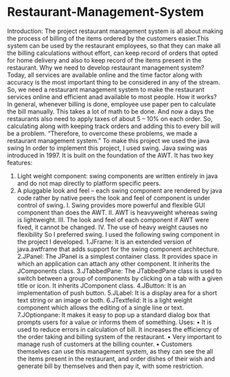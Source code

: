 # Restaurant-Management-System
Introduction:
The project restaurant management system is all about making
the process of billing of the items ordered by the customers
easier.This system can be used by the restaurant employees, so
that they can make all the billing calculations without effort, can
keep record of orders that opted for home delivery and also to
keep record of the items present in the restaurant.
Why we need to develop restaurant management
system?
Today, all services are available online and the time factor along
with accuracy is the most important thing to be considered in any
of the stream. So, we need a restaurant management system to
make the restaurant services online and efficient anad available
to most people.
How it works?
In general, whenever billing is done, employee use paper pen to
calculate the bill manually. This takes a lot of math to be done.
And now a days the restaurants also need to apply taxes of about
5 – 10% on each order. So, calculating along with keeping track
orders and adding this to every bill will be a problem.
“Therefore, to overcome these problems, we made a restaurant
management system.”
To make this project we used the java swing
In order to implement this project, I used swing. Java swing was
introduced in 1997. It is built on the foundation of the AWT.
It has two key features:
1. Light weight component: swing components are written
entirely in java and do not map directly to platform specific peers.
2. A pluggable look and feel – each swing component are
rendered by java code rather by native peers the look and feel of
component is under control of swing.
I. Swing provides more powerful and flexible GUI component
than does the AWT.
II. AWT is heavyweight whereas swing is lightweight.
III. The look and feel of each component if AWT were fixed, it
cannot be changed.
IV. The use of heavy weight causes no flexibility So I preferred
swing. I used the following swing component in the project I
developed.
1.JFrame: It is an extended version of java.awtframe that adds
support for the swing component architecture.
2.JPanel: The JPanel is a simplest container class. It provides
space in which an application can attach any other
component. It inherits the JComponents class.
3.JTabbedPane: The JTabbedPane class is used to switch
between a group of components by clicking on a tab with a
given title or icon. It inherits JComponent class.
4.JButton: It is an implementation of push button.
5.JLabel: It is a display area for a short text string or an image
or both.
6.JTextfeild: It is a light weight component which allows the
editing of a single line or text.
7.JOptionpane: It makes it easy to pop up a standard dialog box
that prompts users for a value or informs them of something.
Uses:
• It is used to reduce errors in calculation of bill. It increases the
efficiency of the order taking and billing system of the
restaurant.
• Very important to manage rush of customers at the billing
counter.
• Customers themselves can use this management system, as
they can see the all the items present in the restaurant, and
order dishes of their wish and generate bill by themselves
and then pay it, with some restriction.
